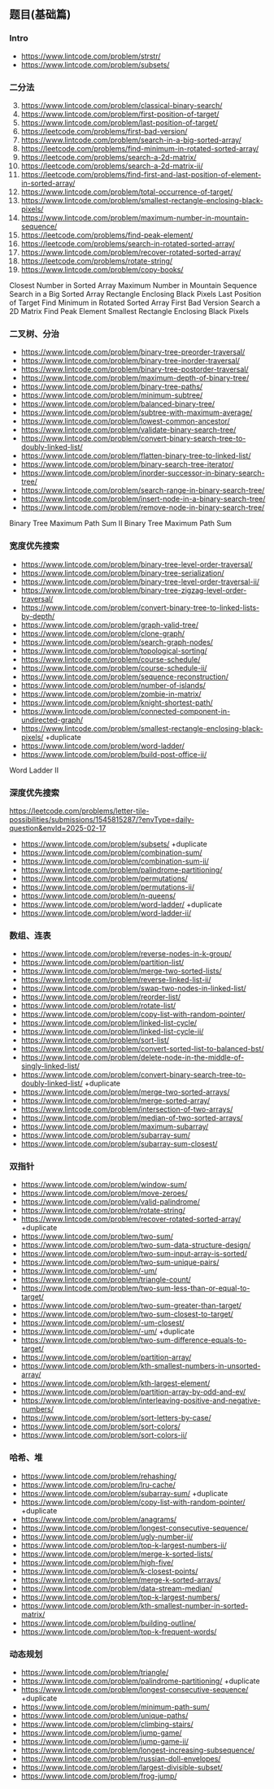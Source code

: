 ## 题目(基础篇)

### Intro

- https://www.lintcode.com/problem/strstr/
- https://www.lintcode.com/problem/subsets/

### 二分法

3. https://www.lintcode.com/problem/classical-binary-search/
4. https://www.lintcode.com/problem/first-position-of-target/
5. https://www.lintcode.com/problem/last-position-of-target/
6. https://leetcode.com/problems/first-bad-version/
7. https://www.lintcode.com/problem/search-in-a-big-sorted-array/
8. https://leetcode.com/problems/find-minimum-in-rotated-sorted-array/
9. https://leetcode.com/problems/search-a-2d-matrix/
10. https://leetcode.com/problems/search-a-2d-matrix-ii/
11. https://leetcode.com/problems/find-first-and-last-position-of-element-in-sorted-array/
12. https://www.lintcode.com/problem/total-occurrence-of-target/
13. https://www.lintcode.com/problem/smallest-rectangle-enclosing-black-pixels/
14. https://www.lintcode.com/problem/maximum-number-in-mountain-sequence/
15. https://leetcode.com/problems/find-peak-element/
16. https://leetcode.com/problems/search-in-rotated-sorted-array/
17. https://www.lintcode.com/problem/recover-rotated-sorted-array/
18. https://leetcode.com/problems/rotate-string/
19. https://www.lintcode.com/problem/copy-books/

Closest Number in Sorted Array
Maximum Number in Mountain Sequence
Search in a Big Sorted Array 
Rectangle Enclosing Black Pixels
Last Position of Target 
Find Minimum in Rotated Sorted Array
First Bad Version 
Search a 2D Matrix
Find Peak Element
Smallest Rectangle Enclosing Black Pixels

### 二叉树、分治

- https://www.lintcode.com/problem/binary-tree-preorder-traversal/
- https://www.lintcode.com/problem/binary-tree-inorder-traversal/
- https://www.lintcode.com/problem/binary-tree-postorder-traversal/
- https://www.lintcode.com/problem/maximum-depth-of-binary-tree/
- https://www.lintcode.com/problem/binary-tree-paths/
- https://www.lintcode.com/problem/minimum-subtree/
- https://www.lintcode.com/problem/balanced-binary-tree/
- https://www.lintcode.com/problem/subtree-with-maximum-average/
- https://www.lintcode.com/problem/lowest-common-ancestor/
- https://www.lintcode.com/problem/validate-binary-search-tree/
- https://www.lintcode.com/problem/convert-binary-search-tree-to-doubly-linked-list/
- https://www.lintcode.com/problem/flatten-binary-tree-to-linked-list/
- https://www.lintcode.com/problem/binary-search-tree-iterator/
- https://www.lintcode.com/problem/inorder-successor-in-binary-search-tree/
- https://www.lintcode.com/problem/search-range-in-binary-search-tree/
- https://www.lintcode.com/problem/insert-node-in-a-binary-search-tree/
- https://www.lintcode.com/problem/remove-node-in-binary-search-tree/

Binary Tree Maximum Path Sum II
Binary Tree Maximum Path Sum

### 宽度优先搜索

- https://www.lintcode.com/problem/binary-tree-level-order-traversal/
- https://www.lintcode.com/problem/binary-tree-serialization/
- https://www.lintcode.com/problem/binary-tree-level-order-traversal-ii/
- https://www.lintcode.com/problem/binary-tree-zigzag-level-order-traversal/
- https://www.lintcode.com/problem/convert-binary-tree-to-linked-lists-by-depth/
- https://www.lintcode.com/problem/graph-valid-tree/
- https://www.lintcode.com/problem/clone-graph/
- https://www.lintcode.com/problem/search-graph-nodes/
- https://www.lintcode.com/problem/topological-sorting/
- https://www.lintcode.com/problem/course-schedule/
- https://www.lintcode.com/problem/course-schedule-ii/
- https://www.lintcode.com/problem/sequence-reconstruction/
- https://www.lintcode.com/problem/number-of-islands/
- https://www.lintcode.com/problem/zombie-in-matrix/
- https://www.lintcode.com/problem/knight-shortest-path/
- https://www.lintcode.com/problem/connected-component-in-undirected-graph/
- https://www.lintcode.com/problem/smallest-rectangle-enclosing-black-pixels/ +duplicate
- https://www.lintcode.com/problem/word-ladder/
- https://www.lintcode.com/problem/build-post-office-ii/


Word Ladder II

### 深度优先搜索

https://leetcode.com/problems/letter-tile-possibilities/submissions/1545815287/?envType=daily-question&envId=2025-02-17

- https://www.lintcode.com/problem/subsets/ +duplicate
- https://www.lintcode.com/problem/combination-sum/
- https://www.lintcode.com/problem/combination-sum-ii/
- https://www.lintcode.com/problem/palindrome-partitioning/
- https://www.lintcode.com/problem/permutations/
- https://www.lintcode.com/problem/permutations-ii/
- https://www.lintcode.com/problem/n-queens/
- https://www.lintcode.com/problem/word-ladder/ +duplicate
- https://www.lintcode.com/problem/word-ladder-ii/

### 数组、连表

- https://www.lintcode.com/problem/reverse-nodes-in-k-group/
- https://www.lintcode.com/problem/partition-list/
- https://www.lintcode.com/problem/merge-two-sorted-lists/
- https://www.lintcode.com/problem/reverse-linked-list-ii/
- https://www.lintcode.com/problem/swap-two-nodes-in-linked-list/
- https://www.lintcode.com/problem/reorder-list/
- https://www.lintcode.com/problem/rotate-list/
- https://www.lintcode.com/problem/copy-list-with-random-pointer/
- https://www.lintcode.com/problem/linked-list-cycle/
- https://www.lintcode.com/problem/linked-list-cycle-ii/
- https://www.lintcode.com/problem/sort-list/
- https://www.lintcode.com/problem/convert-sorted-list-to-balanced-bst/
- https://www.lintcode.com/problem/delete-node-in-the-middle-of-singly-linked-list/
- https://www.lintcode.com/problem/convert-binary-search-tree-to-doubly-linked-list/ +duplicate
- https://www.lintcode.com/problem/merge-two-sorted-arrays/
- https://www.lintcode.com/problem/merge-sorted-array/
- https://www.lintcode.com/problem/intersection-of-two-arrays/
- https://www.lintcode.com/problem/median-of-two-sorted-arrays/
- https://www.lintcode.com/problem/maximum-subarray/
- https://www.lintcode.com/problem/subarray-sum/
- https://www.lintcode.com/problem/subarray-sum-closest/

### 双指针

- https://www.lintcode.com/problem/window-sum/
- https://www.lintcode.com/problem/move-zeroes/
- https://www.lintcode.com/problem/valid-palindrome/
- https://www.lintcode.com/problem/rotate-string/
- https://www.lintcode.com/problem/recover-rotated-sorted-array/ +duplicate
- https://www.lintcode.com/problem/two-sum/
- https://www.lintcode.com/problem/two-sum-data-structure-design/
- https://www.lintcode.com/problem/two-sum-input-array-is-sorted/
- https://www.lintcode.com/problem/two-sum-unique-pairs/
- https://www.lintcode.com/problem/-um/
- https://www.lintcode.com/problem/triangle-count/
- https://www.lintcode.com/problem/two-sum-less-than-or-equal-to-target/
- https://www.lintcode.com/problem/two-sum-greater-than-target/
- https://www.lintcode.com/problem/two-sum-closest-to-target/
- https://www.lintcode.com/problem/-um-closest/
- https://www.lintcode.com/problem/-um/ +duplicate
- https://www.lintcode.com/problem/two-sum-difference-equals-to-target/
- https://www.lintcode.com/problem/partition-array/
- https://www.lintcode.com/problem/kth-smallest-numbers-in-unsorted-array/
- https://www.lintcode.com/problem/kth-largest-element/
- https://www.lintcode.com/problem/partition-array-by-odd-and-ev/
- https://www.lintcode.com/problem/interleaving-positive-and-negative-numbers/
- https://www.lintcode.com/problem/sort-letters-by-case/
- https://www.lintcode.com/problem/sort-colors/
- https://www.lintcode.com/problem/sort-colors-ii/

### 哈希、堆

- https://www.lintcode.com/problem/rehashing/
- https://www.lintcode.com/problem/lru-cache/
- https://www.lintcode.com/problem/subarray-sum/ +duplicate
- https://www.lintcode.com/problem/copy-list-with-random-pointer/ +duplicate
- https://www.lintcode.com/problem/anagrams/
- https://www.lintcode.com/problem/longest-consecutive-sequence/
- https://www.lintcode.com/problem/ugly-number-ii/
- https://www.lintcode.com/problem/top-k-largest-numbers-ii/
- https://www.lintcode.com/problem/merge-k-sorted-lists/
- https://www.lintcode.com/problem/high-five/
- https://www.lintcode.com/problem/k-closest-points/
- https://www.lintcode.com/problem/merge-k-sorted-arrays/
- https://www.lintcode.com/problem/data-stream-median/
- https://www.lintcode.com/problem/top-k-largest-numbers/
- https://www.lintcode.com/problem/kth-smallest-number-in-sorted-matrix/
- https://www.lintcode.com/problem/building-outline/
- https://www.lintcode.com/problem/top-k-frequent-words/

### 动态规划

- https://www.lintcode.com/problem/triangle/
- https://www.lintcode.com/problem/palindrome-partitioning/ +duplicate
- https://www.lintcode.com/problem/longest-consecutive-sequence/ +duplicate
- https://www.lintcode.com/problem/minimum-path-sum/
- https://www.lintcode.com/problem/unique-paths/
- https://www.lintcode.com/problem/climbing-stairs/
- https://www.lintcode.com/problem/jump-game/
- https://www.lintcode.com/problem/jump-game-ii/
- https://www.lintcode.com/problem/longest-increasing-subsequence/
- https://www.lintcode.com/problem/russian-doll-envelopes/
- https://www.lintcode.com/problem/largest-divisible-subset/
- https://www.lintcode.com/problem/frog-jump/
